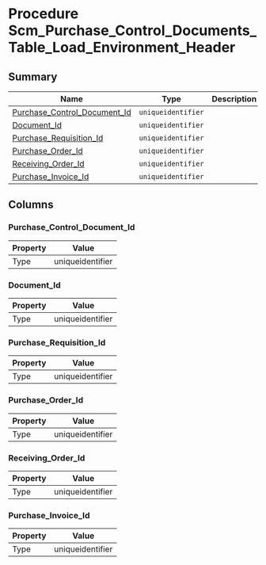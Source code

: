 # Procedure Scm_Purchase_Control_Documents_Table_Load_Environment_Header


## Summary

| Name | Type | Description |
| - | - | --- |
|[Purchase_Control_Document_Id](#purchase_control_document_id)|`uniqueidentifier` ||
|[Document_Id](#document_id)|`uniqueidentifier` ||
|[Purchase_Requisition_Id](#purchase_requisition_id)|`uniqueidentifier` ||
|[Purchase_Order_Id](#purchase_order_id)|`uniqueidentifier` ||
|[Receiving_Order_Id](#receiving_order_id)|`uniqueidentifier` ||
|[Purchase_Invoice_Id](#purchase_invoice_id)|`uniqueidentifier` ||

## Columns

### Purchase_Control_Document_Id

| Property | Value |
| - | - |
|Type|uniqueidentifier|

### Document_Id

| Property | Value |
| - | - |
|Type|uniqueidentifier|

### Purchase_Requisition_Id

| Property | Value |
| - | - |
|Type|uniqueidentifier|

### Purchase_Order_Id

| Property | Value |
| - | - |
|Type|uniqueidentifier|

### Receiving_Order_Id

| Property | Value |
| - | - |
|Type|uniqueidentifier|

### Purchase_Invoice_Id

| Property | Value |
| - | - |
|Type|uniqueidentifier|


